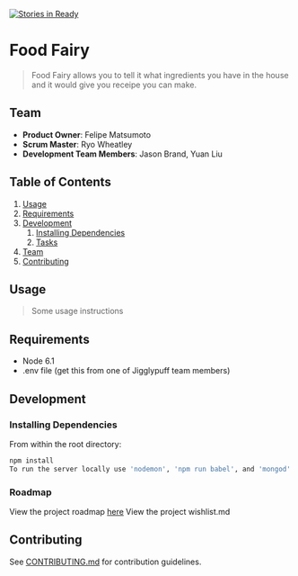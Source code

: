 [![Stories in Ready](https://badge.waffle.io/HRR17-Jigglypuff/HRR17-Jigglypuff.png?label=ready&title=Ready)](https://waffle.io/HRR17-Jigglypuff/HRR17-Jigglypuff)
# Food Fairy

> Food Fairy allows you to tell it what ingredients you have in the house and it would give you receipe you can make.

## Team

  - __Product Owner__: Felipe Matsumoto
  - __Scrum Master__: Ryo Wheatley
  - __Development Team Members__: Jason Brand, Yuan Liu

## Table of Contents

1. [Usage](#Usage)
1. [Requirements](#requirements)
1. [Development](#development)
    1. [Installing Dependencies](#installing-dependencies)
    1. [Tasks](#tasks)
1. [Team](#team)
1. [Contributing](#contributing)

## Usage

> Some usage instructions

## Requirements

- Node 6.1
- .env file (get this from one of Jigglypuff team members)

## Development

### Installing Dependencies

From within the root directory:

```sh
npm install
To run the server locally use 'nodemon', 'npm run babel', and 'mongod'
```

### Roadmap

View the project roadmap [here](https://waffle.io/HRR17-Jigglypuff/HRR17-Jigglypuff)
View the project wishlist.md


## Contributing

See [CONTRIBUTING.md](CONTRIBUTING.md) for contribution guidelines.
